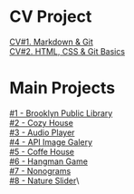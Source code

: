 # CV Project

[CV#1. Markdown & Git](https://PakhomovIvan.github.io/rsschool-cv/cv "CV#1. Markdown & Git")  
[CV#2. HTML, CSS & Git Basics](https://PakhomovIvan.github.io/rsschool-cv/ "CV#2. HTML, CSS & Git Basics")

# Main Projects

[#1 - Brooklyn Public Library](https://rolling-scopes-school.github.io/pakhomovivan-JSFEPRESCHOOL2023Q2/library/ "Brooklyn Public Library")\
[#2 - Cozy House](https://rolling-scopes-school.github.io/pakhomovivan-JSFEPRESCHOOL2024Q2/shelter/ "Cozy House")\
[#3 - Audio Player](https://rolling-scopes-school.github.io/pakhomovivan-JSFEPRESCHOOL2023Q2/js30-1.2-audio-player/ "Audio Player")\
[#4 - API Image Galery](https://rolling-scopes-school.github.io/pakhomovivan-JSFEPRESCHOOL2023Q2/js30-2.2-image-gallery/ "API Image Galery")\
[#5 - Coffe House](https://rolling-scopes-school.github.io/pakhomovivan-JSFE2023Q4/coffe-house/ "Coffe House")\
[#6 - Hangman Game](https://rolling-scopes-school.github.io/pakhomovivan-JSFE2023Q4/hangman "Hangman")\
[#7 - Nonograms](https://rolling-scopes-school.github.io/pakhomovivan-JSFE2023Q4/nonograms/ "Nonograms")\
[#8 - Nature Slider](https://pakhomovivan.github.io/cssMemeSlider/ "Nature Slider")\
